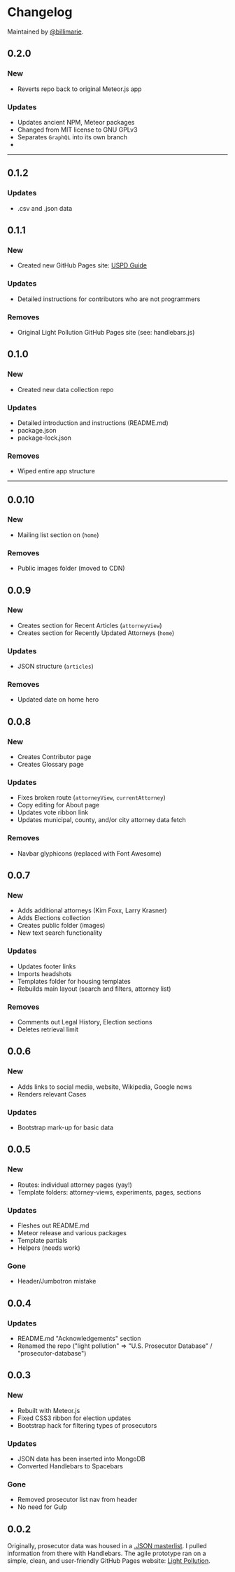 # Changelog
Maintained by [@billimarie](https://www.github.com/billimarie).

## 0.2.0
### New
- Reverts repo back to original Meteor.js app

### Updates
- Updates ancient NPM, Meteor packages
- Changed from MIT license to GNU GPLv3
- Separates `GraphQL` into its own branch
- 

---

## 0.1.2
### Updates
- .csv and .json data

## 0.1.1
### New
- Created new GitHub Pages site: [USPD Guide](https://billimarie.github.io/prosecutor-database)

### Updates
- Detailed instructions for contributors who are not programmers

### Removes
- Original Light Pollution GitHub Pages site (see: handlebars.js)

## 0.1.0
### New
- Created new data collection repo

### Updates
- Detailed introduction and instructions (README.md)
- package.json
- package-lock.json

### Removes
- Wiped entire app structure

---

## 0.0.10
### New
- Mailing list section on (`home`)

### Removes
- Public images folder (moved to CDN)

## 0.0.9
### New
- Creates section for Recent Articles (`attorneyView`)
- Creates section for Recently Updated Attorneys (`home`)

### Updates
- JSON structure (`articles`)

### Removes
- Updated date on home hero

## 0.0.8
### New
- Creates Contributor page
- Creates Glossary page

### Updates
- Fixes broken route (`attorneyView`, `currentAttorney`)
- Copy editing for About page
- Updates vote ribbon link
- Updates municipal, county, and/or city attorney data fetch

### Removes
- Navbar glyphicons (replaced with Font Awesome)

## 0.0.7
### New
- Adds additional attorneys (Kim Foxx, Larry Krasner)
- Adds Elections collection
- Creates public folder (images)
- New text search functionality

### Updates
- Updates footer links
- Imports headshots
- Templates folder for housing templates
- Rebuilds main layout (search and filters, attorney list)

### Removes
- Comments out Legal History, Election sections
- Deletes retrieval limit

## 0.0.6
### New
- Adds links to social media, website, Wikipedia, Google news
- Renders relevant Cases

### Updates
- Bootstrap mark-up for basic data

## 0.0.5
### New
- Routes: individual attorney pages (yay!)
- Template folders: attorney-views, experiments, pages, sections

### Updates
- Fleshes out README.md
- Meteor release and various packages
- Template partials
- Helpers (needs work)

### Gone
- Header/Jumbotron mistake

## 0.0.4
### Updates
- README.md "Acknowledgements" section
- Renamed the repo ("light pollution" => "U.S. Prosecutor Database" / "prosecutor-database")

## 0.0.3
### New
- Rebuilt with Meteor.js
- Fixed CSS3 ribbon for election updates
- Bootstrap hack for filtering types of prosecutors

### Updates
- JSON data has been inserted into MongoDB
- Converted Handlebars to Spacebars

### Gone
- Removed prosecutor list nav from header
- No need for Gulp

## 0.0.2
Originally, prosecutor data was housed in a [.JSON masterlist](https://github.com/billimarie/light-pollution/blob/master/public/data/prosecutors.json). I pulled information from there with Handlebars. The agile prototype ran on a simple, clean, and user-friendly GitHub Pages website: [Light Pollution](https://billimarie.github.io/light-pollution).
